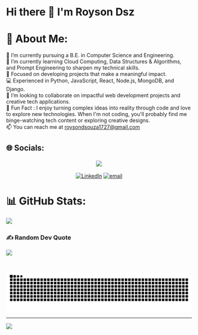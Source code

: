 # Hi there 👋 I'm Royson Dsz

# 💫 About Me:
🔭 I’m currently pursuing a B.E. in Computer Science and Engineering.<br>🌱 I’m currently learning Cloud Computing, Data Structures & Algorithms, and Prompt Engineering to sharpen my technical skills.<br>🎯 Focused on developing projects that make a meaningful impact.<br>💻 Experienced in Python, JavaScript, React, Node.js, MongoDB, and Django.<br>💬 I’m looking to collaborate on impactful web development projects and creative tech applications.<br>🌟 Fun Fact : I enjoy turning complex ideas into reality through code and love to explore new technologies. When I'm not coding, you'll     probably find me binge-watching tech content or exploring creative designs.<br>📫 You can reach me at roysondsouza1727@gmail.com

## 🌐 Socials:
###
<div align="center">
  <img height="150" src="https://media.giphy.com/media/M9gbBd9nbDrOTu1Mqx/giphy.gif"  />


[![LinkedIn](https://img.shields.io/badge/LinkedIn-%230077B5.svg?logo=linkedin&logoColor=white)](https://linkedin.com/in/https://www.linkedin.com/in/royson-dsouza17) [![email](https://img.shields.io/badge/Email-D14836?logo=gmail&logoColor=white)](mailto:roysondsouza1727@gmail.com) 

</div>


# 📊 GitHub Stats:
![](https://github-readme-stats.vercel.app/api/top-langs/?username=Roysondsz&theme=dark&hide_border=false&include_all_commits=false&count_private=false&layout=compact)


### ✍️ Random Dev Quote
![](https://quotes-github-readme.vercel.app/api?type=horizontal&theme=radical)

###

<br clear="both">
<div align="center">
<img src="https://github.com/RoysonDsz/RoysonDsz/blob/output/snake.svg" alt="Snake animation" />
</div>

---
[![](https://visitcount.itsvg.in/api?id=Roysondsz&icon=0&color=0)](https://visitcount.itsvg.in)
